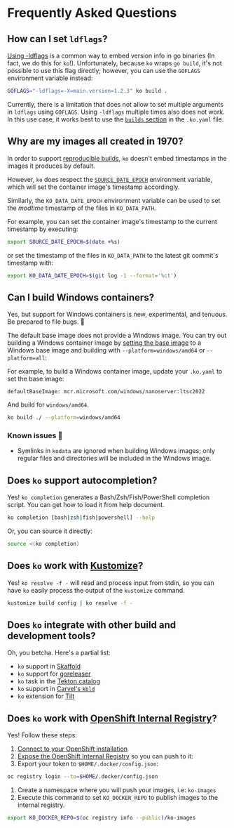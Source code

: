 # Frequently Asked Questions

## How can I set `ldflags`?

[Using -ldflags](https://blog.cloudflare.com/setting-go-variables-at-compile-time/) is a common way to embed version info in go binaries (In fact, we do this for `ko`!).
Unfortunately, because `ko` wraps `go build`, it's not possible to use this flag directly; however, you can use the `GOFLAGS` environment variable instead:

```sh
GOFLAGS="-ldflags=-X=main.version=1.2.3" ko build .
```

Currently, there is a limitation that does not allow to set multiple arguments in `ldflags` using `GOFLAGS`.
Using `-ldflags` multiple times also does not work.
In this use case, it works best to use the [`builds` section](./../configuration) in the `.ko.yaml` file.

## Why are my images all created in 1970?

In order to support [reproducible builds](https://reproducible-builds.org), `ko` doesn't embed timestamps in the images it produces by default.

However, `ko` does respect the [`SOURCE_DATE_EPOCH`](https://reproducible-builds.org/docs/source-date-epoch/) environment variable, which will set the container image's timestamp accordingly.

Similarly, the `KO_DATA_DATE_EPOCH` environment variable can be used to set the _modtime_ timestamp of the files in `KO_DATA_PATH`.

For example, you can set the container image's timestamp to the current timestamp by executing:

```sh
export SOURCE_DATE_EPOCH=$(date +%s)
```

or set the timestamp of the files in `KO_DATA_PATH` to the latest git commit's timestamp with:

```sh
export KO_DATA_DATE_EPOCH=$(git log -1 --format='%ct')
```

## Can I build Windows containers?

Yes, but support for Windows containers is new, experimental, and tenuous. Be prepared to file bugs. 🐛

The default base image does not provide a Windows image.
You can try out building a Windows container image by [setting the base image](./../configuration) to a Windows base image and building with `--platform=windows/amd64` or `--platform=all`:

For example, to build a Windows container image, update your `.ko.yaml` to set the base image:

```plaintext
defaultBaseImage: mcr.microsoft.com/windows/nanoserver:ltsc2022
```

And build for `windows/amd64`.

```sh
ko build ./ --platform=windows/amd64
```

### Known issues 🐛

- Symlinks in `kodata` are ignored when building Windows images; only regular files and directories will be included in the Windows image.

## Does `ko` support autocompletion?

Yes! `ko completion` generates a Bash/Zsh/Fish/PowerShell completion script.
You can get how to load it from help document.

```sh
ko completion [bash|zsh|fish|powershell] --help
```

Or, you can source it directly:

```bash
source <(ko completion)
```

## Does `ko` work with [Kustomize](https://kustomize.io/)?

Yes! `ko resolve -f -` will read and process input from stdin, so you can have `ko` easily process the output of the `kustomize` command.

```sh
kustomize build config | ko resolve -f -
```

## Does `ko` integrate with other build and development tools?

Oh, you betcha. Here's a partial list:

- `ko` support in [Skaffold](https://skaffold.dev/docs/pipeline-stages/builders/ko/)
- `ko` support for [goreleaser](https://goreleaser.com/customization/ko/)
- `ko` task in the [Tekton catalog](https://github.com/tektoncd/catalog/tree/main/task/ko/)
- `ko` support in [Carvel's `kbld`](https://carvel.dev/kbld/docs/latest/config/#ko)
- `ko` extension for [Tilt](https://github.com/tilt-dev/tilt-extensions/tree/master/ko)

## Does `ko` work with [OpenShift Internal Registry](https://access.redhat.com/documentation/en-us/openshift_container_platform/4.11/html/registry/registry-overview#registry-integrated-openshift-registry_registry-overview)?

Yes! Follow these steps:

1. [Connect to your OpenShift installation](https://docs.openshift.com/container-platform/latest/cli_reference/openshift_cli/getting-started-cli.html#cli-logging-in_cli-developer-commands)
1. [Expose the OpenShift Internal Registry](https://docs.openshift.com/container-platform/latest/registry/securing-exposing-registry.html) so you can push to it:
1. Export your token to `$HOME/.docker/config.json`:

```sh
oc registry login --to=$HOME/.docker/config.json
```

1. Create a namespace where you will push your images, i.e: `ko-images`
1. Execute this command to set `KO_DOCKER_REPO` to publish images to the internal registry.

```sh
export KO_DOCKER_REPO=$(oc registry info --public)/ko-images
```

